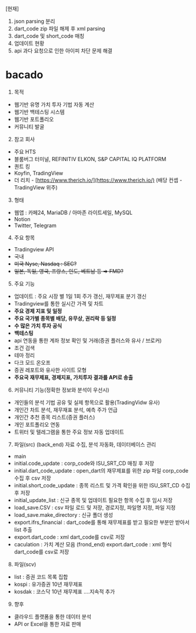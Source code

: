 [현재]
1. json parsing 분리
2. dart_code zip 파일 해제 후 xml parsing 
3. dart_code 및 short_code 매칭
4. 업데이트 현황
5. api 과다 요청으로 인한 아이피 차단 문제 해결

# bacado
1. 목적
- 웹기반 유명 가치 투자 기법 자동 계산
- 웹기반 백테스팅 시스템
- 웹기반 포트폴리오
- 커뮤니티 발굴

2. 참고 회사
- 주요 HTS
- 블룸버그 터미널, REFINITIV ELKON, S&P CAPITAL IQ PLATFORM
- 퀀트 킹
- Koyfin, TradingView
- 더 리치 - [https://www.therich.io/](https://www.therich.io/) (배당 컨셉 - TradingView 위주)

3. 형태
- 웹앱 : 카페24, MariaDB / 아마존 라이트세일, MySQL
- Notion
- Twitter, Telegram

4. 주요 항목
- Tradingview API
- 국내
- ~~미국 Nyse, Nasdaq : SEC?~~
- ~~일본, 독일, 영국, 프랑스, 인도, 베트남 등 ⇒ FMD?~~

5. 주요 기능
- 업데이트 : 주요 시장 별 1일 1회 주가 갱신, 재무제표 분기 갱신
- Tradingview를 통한 실시간 가격  및 차트
- **주요 경제 지표 및 일정**
- **주요 국가별 종목별 배당, 유무상, 권리락 등 일정**
- **수 많은 가치 투자 공식**
- **백테스팅**
- api 연동을 통한 계좌 정보 확인 및 거래(증권 플러스와 유사 / 브로커)
- 조건 검색
- 테마 정리
- 다크 모드 온오프
- 증권 레포트와 유사한 사이트 모형
- **주요국 재무제표, 경제지표, 가치투자 결과를 API로 송출**

6. 커뮤니티 기능(정확한 정보와 분석이 우선시)
- 개인들의 분석 기법 공유 및 실제 항목으로 활용(TradingVidw 유사)
- 개인간 차트 분석, 재무재표 분석, 예측 주가 언급
- 개인간 추천 종목 리스트(증권 플러스)
- 개인 포트폴리오 연동
- 트위터 및 텔레그램을 통한 주요 정보 자동 업데이트

7. 파일(src)
(back_end) 자료 수집, 분석 자동화, 데이터베이스 관리
- main
- initial.code_update : corp_code와 ISU_SRT_CD 매칭 후 저장
- initial.dart_code_update : open_dart의 재무제표를 위한 zip 파일 corp_code 수집 후 csv 저장
- initial.short_code_update : 종목 리스트 및 가격 확인을 위한 ISU_SRT_CD 수집 후 저장
- initial_update_list : 신규 종목 및 업데이트 필요한 항목 수집 후 임시 저장
- load_save.CSV : csv 파일 로드 및 저장, 경로지정, 파일명 지정, 파일 지정
- load_save.make_directory : 신규 폴더 생성
- export.ifrs_financial : dart_code를 통해 재무제표를 받고 필요한 부분만 받아서 list 추출
- export.dart_code : xml dart_code를 csv로 저장
- caculation : 가치 계산 모음
(frond_end)
  export.dart_code : xml 형식 dart_code를 csv로 저장
8. 파일(scv)
- list : 증권 코드 목록 집합
- kospi : 유가증권 10년 재무제표
- kosdak : 코스닥 10년 재무제표
….지속적 추가

9. 향후
- 클라우드 플랫폼을 통한 데이터 분석
- API or Excel을 통한 자료 판매
